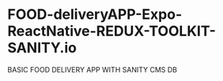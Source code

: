 # FOOD-deliveryAPP-Expo-ReactNative-REDUX-TOOLKIT-SANITY.io

BASIC FOOD DELIVERY APP WITH SANITY CMS DB
